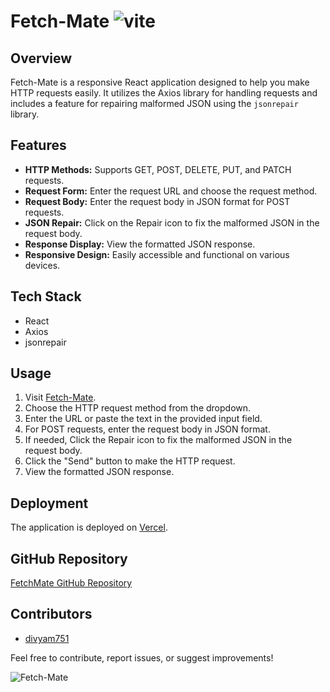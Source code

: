 # Fetch-Mate ![vite](https://github.com/divyam751/FetchMate/assets/125983433/418fc378-7dd5-49a4-970b-e6714d03c1e4)


## Overview

Fetch-Mate is a responsive React application designed to help you make HTTP requests easily. It utilizes the Axios library for handling requests and includes a feature for repairing malformed JSON using the `jsonrepair` library.

## Features

- **HTTP Methods:** Supports GET, POST, DELETE, PUT, and PATCH requests.
- **Request Form:** Enter the request URL and choose the request method.
- **Request Body:** Enter the request body in JSON format for POST requests.
- **JSON Repair:** Click on the Repair icon to fix the malformed JSON in the request body.
- **Response Display:** View the formatted JSON response.
- **Responsive Design:** Easily accessible and functional on various devices.

## Tech Stack

- React
- Axios
- jsonrepair

## Usage

1. Visit [Fetch-Mate](https://fetch-mate.vercel.app/).
2. Choose the HTTP request method from the dropdown.
3. Enter the URL or paste the text in the provided input field.
4. For POST requests, enter the request body in JSON format.
5. If needed, Click the Repair icon to fix the malformed JSON in the request body.
6. Click the "Send" button to make the HTTP request.
7. View the formatted JSON response.

## Deployment

The application is deployed on [Vercel](https://fetch-mate.vercel.app/).

## GitHub Repository

[FetchMate GitHub Repository](https://github.com/divyam751/FetchMate)

## Contributors

- [divyam751](https://github.com/divyam751)

Feel free to contribute, report issues, or suggest improvements!

![Fetch-Mate](https://github.com/divyam751/FetchMate/assets/125983433/7358ee9c-68ff-4992-93ae-3f5f03600acd)



